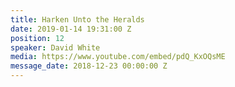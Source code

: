 ```yaml
---
title: Harken Unto the Heralds
date: 2019-01-14 19:31:00 Z
position: 12
speaker: David White
media: https://www.youtube.com/embed/pdQ_KxOQsME
message_date: 2018-12-23 00:00:00 Z
---
```


